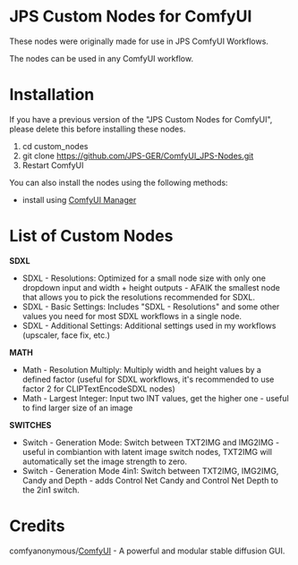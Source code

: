 # JPS Custom Nodes for ComfyUI

These nodes were originally made for use in JPS ComfyUI Workflows.

The nodes can be used in any ComfyUI workflow.

# Installation

If you have a previous version of the "JPS Custom Nodes for ComfyUI", please delete this before installing these nodes.

1. cd custom_nodes
2. git clone https://github.com/JPS-GER/ComfyUI_JPS-Nodes.git
3. Restart ComfyUI

You can also install the nodes using the following methods:
* install using [ComfyUI Manager](https://github.com/ltdrdata/ComfyUI-Manager)

# List of Custom Nodes

__SDXL__
* SDXL - Resolutions: Optimized for a small node size with only one dropdown input and width + height outputs - AFAIK the smallest node that allows you to pick the resolutions recommended for SDXL.
* SDXL - Basic Settings: Includes "SDXL - Resolutions" and some other values you need for most SDXL workflows in a single node.
* SDXL - Additional Settings: Additional settings used in my workflows (upscaler, face fix, etc.) 

__MATH__
* Math - Resolution Multiply: Multiply width and height values by a defined factor (useful for SDXL workflows, it's recommended to use factor 2 for CLIPTextEncodeSDXL nodes)
* Math - Largest Integer: Input two INT values, get the higher one - useful to find larger size of an image

__SWITCHES__
* Switch - Generation Mode: Switch between TXT2IMG and IMG2IMG - useful in combiantion with latent image switch nodes, TXT2IMG will automatically set the image strength to zero.
* Switch - Generation Mode 4in1: Switch between TXT2IMG, IMG2IMG, Candy and Depth - adds Control Net Candy and Control Net Depth to the 2in1 switch.

# Credits

comfyanonymous/[ComfyUI](https://github.com/comfyanonymous/ComfyUI) - A powerful and modular stable diffusion GUI.

